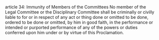 article 34: Immunity of Members of the Committees
No member of the Legal Committee or the Disciplinary Committee shall be criminally or civilly liable to for or in respect of any act or thing done or omitted to be done, ordered to be done or omitted, by him in good faith, in the performance or intended or purported performance of any of the powers or duties conferred upon him under or by virtue of this Proclamation.
<ul>
</ul>